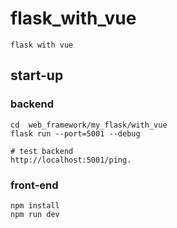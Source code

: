 # flask_with_vue

    flask with vue

## start-up

### backend

    cd  web_framework/my_flask/with_vue
    flask run --port=5001 --debug

    # test backend
    http://localhost:5001/ping.

### front-end

    npm install
    npm run dev
